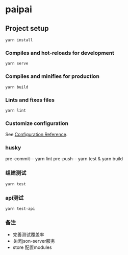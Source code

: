 # paipai

## Project setup
```
yarn install
```

### Compiles and hot-reloads for development
```
yarn serve
```

### Compiles and minifies for production
```
yarn build
```

### Lints and fixes files
```
yarn lint
```

### Customize configuration
See [Configuration Reference](https://cli.vuejs.org/config/).

### husky
pre-commit-- yarn lint
pre-push-- yarn test & yarn build

### 组建测试
```
yarn test
```

### api测试

```
yarn test-api
```
### 备注
* 完善测试覆盖率
* 关闭json-server服务
* store 配置modules